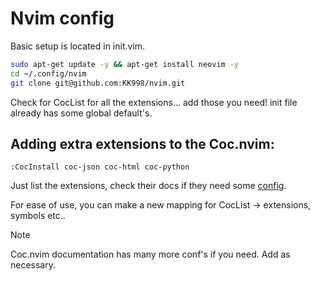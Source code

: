 # Nvim config

Basic setup is located in init.vim.

``` bash
sudo apt-get update -y && apt-get install neovim -y
cd ~/.config/nvim
git clone git@github.com:KK998/nvim.git
```

Check for CocList for all the extensions... add those you need!
init file already has some global default's.

## Adding extra extensions to the Coc.nvim:

``` vim
:CocInstall coc-json coc-html coc-python
```

Just list the extensions, check their docs if they need some [config]('https://github.com/neoclide/coc.nvim/wiki/Using-coc-extensions#implemented-coc-extensions').

For ease of use, you can make a new mapping for CocList -> extensions, symbols etc..

> [!NOTE]
> Coc.nvim documentation has many more conf's if you need. Add as necessary.
